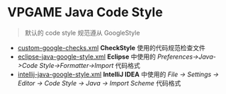 # VPGAME Java Code Style

> 默认的 code style 规范遵从 GoogleStyle

- [custom-google-checks.xml](./custom-google-checks.xml) **CheckStyle** 使用的代码规范检查文件
- [eclipse-java-google-style.xml](./eclipse-java-google-style.xml) **Eclipse** 中使用的 *Preferences->Java->Code Style->Formatter->Import* 代码格式
- [intellij-java-google-style.xml](./intellij-java-google-style.xml) **IntelliJ IDEA** 中使用的 *File -> Settings -> Editor -> Code Style -> Java -> Import Scheme* 代码格式